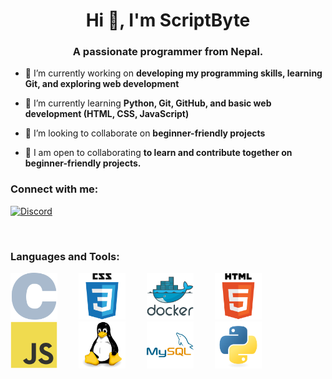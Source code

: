 <h1 align="center">Hi 👋, I'm ScriptByte</h1>
<h3 align="center">A passionate programmer from Nepal.</h3>

- 🔭 I’m currently working on **developing my programming skills, learning Git, and exploring web development**  

- 🌱 I’m currently learning **Python, Git, GitHub, and basic web development (HTML, CSS, JavaScript)**  

- 👯 I’m looking to collaborate on **beginner-friendly projects**  

- 🤝 I am open to collaborating **to learn and contribute together on beginner-friendly projects.**  

<h3 align="left">Connect with me:</h3>
<p>
  <a href="https://discord.com/users/1209536155700174878" target="_blank">
    <img src="https://raw.githubusercontent.com/rahuldkjain/github-profile-readme-generator/master/src/images/icons/Social/discord.svg" alt="Discord" width="70" height="70" />
  </a>
</p>

<br> <!-- Adds extra space between sections -->

<h3 align="left">Languages and Tools:</h3>
<p align="left">
  <img src="https://raw.githubusercontent.com/devicons/devicon/master/icons/c/c-original.svg" alt="c" width="75" height="75" style="margin-right:30px;" />
  <img src="https://raw.githubusercontent.com/devicons/devicon/master/icons/css3/css3-original-wordmark.svg" alt="css3" width="75" height="75" style="margin-right:30px;" />
  <img src="https://raw.githubusercontent.com/devicons/devicon/master/icons/docker/docker-original-wordmark.svg" alt="docker" width="75" height="75" style="margin-right:30px;" />
  <img src="https://raw.githubusercontent.com/devicons/devicon/master/icons/html5/html5-original-wordmark.svg" alt="html5" width="75" height="75" style="margin-right:30px;" />
  <img src="https://raw.githubusercontent.com/devicons/devicon/master/icons/javascript/javascript-original.svg" alt="javascript" width="75" height="75" style="margin-right:30px;" />
  <img src="https://raw.githubusercontent.com/devicons/devicon/master/icons/linux/linux-original.svg" alt="linux" width="75" height="75" style="margin-right:30px;" />
  <img src="https://raw.githubusercontent.com/devicons/devicon/master/icons/mysql/mysql-original-wordmark.svg" alt="mysql" width="75" height="75" style="margin-right:30px;" />
  <img src="https://raw.githubusercontent.com/devicons/devicon/master/icons/python/python-original.svg" alt="python" width="75" height="75" style="margin-right:30px;" />
</p>
